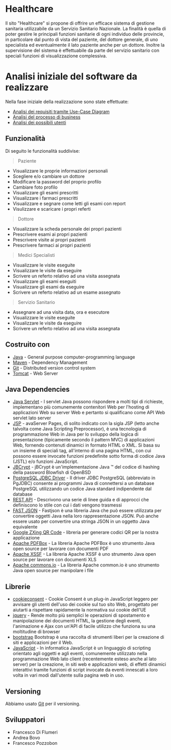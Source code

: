 # Healthcare 
Il sito "Healthcare" si propone di offrire un efficace sistema di gestione sanitaria utilizzabile da un Servizio Sanitario Nazionale. 
La finalità è quella di poter gestire le principali funzioni sanitarie di ogni individuo delle provincie, in particolare dal punto di vista
del paziente, del dottore generale, di uno specialista ed eventualmente il lato paziente anche per un dottore. Inoltre 
la supervisione del sistema è effettuabile da parte del servizio sanitario con speciali funzioni di visualizzazione complessiva.

# Analisi iniziale del software da realizzare
Nella fase iniziale della realizzazione sono state effettuate:
- [ Analisi dei requisiti tramite Use-Case Diagram](https://commons.apache.org/proper/commons-io/javadocs/api-2.5/org/apache/commons/io/FilenameUtils.html)
- [ Analisi del processo di business](https://commons.apache.org/proper/commons-io/javadocs/api-2.5/org/apache/commons/io/FilenameUtils.html)
- [ Analisi dei possibili utenti](https://commons.apache.org/proper/commons-io/javadocs/api-2.5/org/apache/commons/io/FilenameUtils.html)

## Funzionalità
Di seguito le funzionalità suddivise:

> Paziente

- Visualizzare le proprie informazioni personali
- Scegliere e/o cambiare un dottore
- Modificare la password del proprio profilo
- Cambiare foto profilo
- Visualizzare gli esami prescritti
- Visualizzare i farmaci prescritti
- Visualizzare e segnare come letti gli esami con report
- Visulizzare e scaricare i propri referti

> Dottore

- Visualizzare la scheda personale dei propri pazienti
- Prescrivere esami ai propri pazienti
- Prescrivere visite ai propri pazienti
- Prescrivere farmaci ai propri pazienti

> Medici Specialisti

- Visualizzare le visite eseguite
- Visualizzare le visite da eseguire
- Scrivere un referto relativo ad una visita assegnata
- Visualizzare gli esami eseguiti
- Visualizzare gli esami da eseguire
- Scrivere un referto relativo ad un esame assegnato

> Servizio Sanitario

- Assegnare ad una visita data, ora e esecutore
- Visualizzare le visite eseguite
- Visualizzare le visite da eseguire
- Scrivere un referto relativo ad una visita assegnata

## Costruito con

- [Java](https://www.java.com) - General purpose computer-programming language
- [Maven](https://maven.apache.org/) - Dependency Management
- [Git](https://git-scm.com) - Distributed version control system
- [Tomcat](https://tomcat.apache.org) - Web Server

## Java Dependencies

- [Java Servlet](https://www.oracle.com/technetwork/java/index-jsp-135475.html) - I servlet Java possono rispondere a molti tipi di richieste, implementano più comunemente contenitori Web per l'hosting di applicazioni Web su server Web e pertanto si qualificano come API Web servlet lato server
- [JSP](https://www.oracle.com/technetwork/java/index-jsp-138231.html) -  avaServer Pages, di solito indicato con la sigla JSP (letto anche talvolta come Java Scripting Preprocessor), è una tecnologia di programmazione Web in Java per lo sviluppo della logica di presentazione (tipicamente secondo il pattern MVC) di applicazioni Web, fornendo contenuti dinamici in formato HTML o XML. Si basa su un insieme di speciali tag, all'interno di una pagina HTML, con cui possono essere invocate funzioni predefinite sotto forma di codice Java (JSTL) e/o funzioni JavaScript.
- [JBCrypt](https://github.com/jeremyh/jBCrypt) - jBCrypt è un'implementazione Java ™ del codice di hashing della password Blowfish di OpenBSD
- [PostgreSQL JDBC Driver](https://jdbc.postgresql.org/) - Il driver JDBC PostgreSQL (abbreviato in PgJDBC) consente ai programmi Java di connettersi a un database PostgreSQL utilizzando un codice Java standard indipendente dal database
- [REST API](https://restfulapi.net/) - Descrivono una serie di linee guida e di approcci che definiscono lo stile con cui i dati vengono trasmessi
- [FAST JSON](https://github.com/alibaba/fastjson) - Fastjson è una libreria Java che può essere utilizzata per convertire oggetti Java nella loro rappresentazione JSON. Può anche essere usato per convertire una stringa JSON in un oggetto Java equivalente
- [Google ZXing QR Code](https://www.callicoder.com/generate-qr-code-in-java-using-zxing/) - libreria per generare codici QR per la nostra applicazione
- [Apache PDFBox](https://pdfbox.apache.org/) - La libreria Apache PDFBox è uno strumento Java open source per lavorare con documenti PDF
- [Apache XSSF](https://poi.apache.org/apidocs/dev/org/apache/poi/xssf/usermodel/XSSFWorkbook.html) - La libreria Apache XSSF è uno strumento Java open source per lavorare con documenti XLS
- [Apache commons.io](https://commons.apache.org/proper/commons-io/javadocs/api-2.5/org/apache/commons/io/FilenameUtils.html) - La libreria Apache common.io è uno strumento Java open source per manipolare i file

## Librerie

- [cookieconsent](https://cookieconsent.osano.com/) - Cookie Consent è un plug-in JavaScript leggero per avvisare gli utenti dell'uso dei cookie sul tuo sito Web, progettato per aiutarti a rispettare rapidamente la normativa sui cookie dell'UE
- [jquery](https://jquery.com/) - Rende molto più semplici le operazioni di spostamento e manipolazione dei documenti HTML, la gestione degli eventi, l'animazione e Ajax con un'API di facile utilizzo che funziona su una moltitudine di browser
- [bootstrap](https://getbootstrap.com) Bootstrap è una raccolta di strumenti liberi per la creazione di siti e applicazioni per il Web.
- [JavaScript](https://developer.oracle.com/javascript/) - In informatica JavaScript è un linguaggio di scripting orientato agli oggetti e agli eventi, comunemente utilizzato nella programmazione Web lato client (recentemente esteso anche al lato server) per la creazione, in siti web e applicazioni web, di effetti dinamici interattivi tramite funzioni di script invocate da eventi innescati a loro volta in vari modi dall'utente sulla pagina web in uso.

## Versioning

Abbiamo usato [Git](https://git-scm.com) per il versioning.


## Sviluppatori
- Francesco Di Flumeri
- Andrea Bovo
- Francesco Pozzobon

